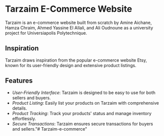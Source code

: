 # Tarzaim E-Commerce Website

Tarzaim is an e-commerce website built from scratch by Amine Aichane, Hamza Chraim, Ahmed Yassine El Allali, and Ali Oudnoune as a university project for Universiapolis Polytechnique.

## Inspiration
Tarzaim draws inspiration from the popular e-commerce website Etsy, known for its user-friendly design and extensive product listings.

## Features
- *User-Friendly Interface*: Tarzaim is designed to be easy to use for both sellers and buyers.
- *Product Listing*: Easily list your products on Tarzaim with comprehensive details.
- *Product Tracking*: Track your products' status and manage inventory effortlessly.
- *Secure Transactions*: Tarzaim ensures secure transactions for buyers and sellers."# Tarzaim-e-commerce" 
